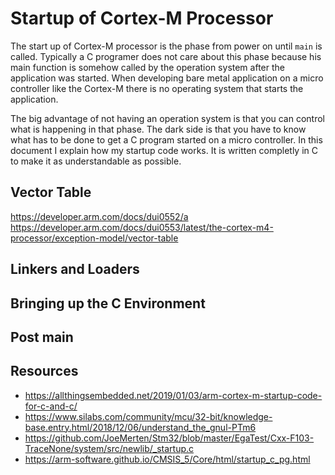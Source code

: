 Startup of Cortex-M Processor
=============================

The start up of Cortex-M processor is the phase from power on until `main` is called.
Typically a C programer does not care about this phase because his main function is somehow called by the operation system after the application was started.
When developing bare metal application on a micro controller like the Cortex-M
there is no operating system that starts the application.

The big advantage of not having an operation system is that you can control what is happening in that phase.
The dark side is that you have to know what has to be done to get a C program started on a micro controller.
In this document I explain how my startup code works.
It is written completly in C to make it as understandable as possible.


Vector Table
------------

https://developer.arm.com/docs/dui0552/a
https://developer.arm.com/docs/dui0553/latest/the-cortex-m4-processor/exception-model/vector-table

Linkers and Loaders
-------------------


Bringing up the C Environment
-----------------------------


Post main
---------


Resources
---------

 * https://allthingsembedded.net/2019/01/03/arm-cortex-m-startup-code-for-c-and-c/ 
 * https://www.silabs.com/community/mcu/32-bit/knowledge-base.entry.html/2018/12/06/understand_the_gnul-PTm6
 * https://github.com/JoeMerten/Stm32/blob/master/EgaTest/Cxx-F103-TraceNone/system/src/newlib/_startup.c
 * https://arm-software.github.io/CMSIS_5/Core/html/startup_c_pg.html
